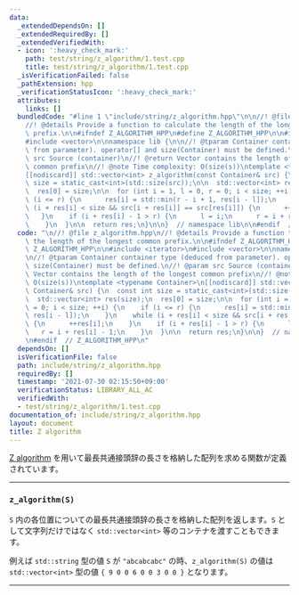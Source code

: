```yaml
---
data:
  _extendedDependsOn: []
  _extendedRequiredBy: []
  _extendedVerifiedWith:
  - icon: ':heavy_check_mark:'
    path: test/string/z_algorithm/1.test.cpp
    title: test/string/z_algorithm/1.test.cpp
  _isVerificationFailed: false
  _pathExtension: hpp
  _verificationStatusIcon: ':heavy_check_mark:'
  attributes:
    links: []
  bundledCode: "#line 1 \"include/string/z_algorithm.hpp\"\n\n//! @file z_algorithm.hpp\n\
    //! @details Provide a function to calculate the length of the longest common\
    \ prefix.\n\n#ifndef Z_ALGORITHM_HPP\n#define Z_ALGORITHM_HPP\n\n#include <iterator>\n\
    #include <vector>\n\nnamespace lib {\n\n//! @tparam Container container type (deduced\
    \ from parameter). operator[] and size(Container) must be defined.\n//! @param\
    \ src Source (container)\n//! @return Vector contains the length of the longest\
    \ common prefix\n//! @note Time complexity: O(size(s))\ntemplate <typename Container>\n\
    [[nodiscard]] std::vector<int> z_algorithm(const Container& src) {\n  const int\
    \ size = static_cast<int>(std::size(src));\n\n  std::vector<int> res(size);\n\
    \  res[0] = size;\n\n  for (int i = 1, l = 0, r = 0; i < size; ++i) {\n    if\
    \ (i <= r) {\n      res[i] = std::min(r - i + 1, res[i - l]);\n    }\n    while\
    \ (i + res[i] < size && src[i + res[i]] == src[res[i]]) {\n      ++res[i];\n \
    \   }\n    if (i + res[i] - 1 > r) {\n      l = i;\n      r = i + res[i] - 1;\n\
    \    }\n  }\n\n  return res;\n}\n\n}  // namespace lib\n\n#endif  // Z_ALGORITHM_HPP\n"
  code: "\n//! @file z_algorithm.hpp\n//! @details Provide a function to calculate\
    \ the length of the longest common prefix.\n\n#ifndef Z_ALGORITHM_HPP\n#define\
    \ Z_ALGORITHM_HPP\n\n#include <iterator>\n#include <vector>\n\nnamespace lib {\n\
    \n//! @tparam Container container type (deduced from parameter). operator[] and\
    \ size(Container) must be defined.\n//! @param src Source (container)\n//! @return\
    \ Vector contains the length of the longest common prefix\n//! @note Time complexity:\
    \ O(size(s))\ntemplate <typename Container>\n[[nodiscard]] std::vector<int> z_algorithm(const\
    \ Container& src) {\n  const int size = static_cast<int>(std::size(src));\n\n\
    \  std::vector<int> res(size);\n  res[0] = size;\n\n  for (int i = 1, l = 0, r\
    \ = 0; i < size; ++i) {\n    if (i <= r) {\n      res[i] = std::min(r - i + 1,\
    \ res[i - l]);\n    }\n    while (i + res[i] < size && src[i + res[i]] == src[res[i]])\
    \ {\n      ++res[i];\n    }\n    if (i + res[i] - 1 > r) {\n      l = i;\n   \
    \   r = i + res[i] - 1;\n    }\n  }\n\n  return res;\n}\n\n}  // namespace lib\n\
    \n#endif  // Z_ALGORITHM_HPP\n"
  dependsOn: []
  isVerificationFile: false
  path: include/string/z_algorithm.hpp
  requiredBy: []
  timestamp: '2021-07-30 02:15:50+09:00'
  verificationStatus: LIBRARY_ALL_AC
  verifiedWith:
  - test/string/z_algorithm/1.test.cpp
documentation_of: include/string/z_algorithm.hpp
layout: document
title: Z algorithm
---
```


[Z algorithm](https://codeforces.com/blog/entry/3107) を用いて最長共通接頭辞の長さを格納した配列を求める関数が定義されています。

---

### `z_algorithm(S)`

`S` 内の各位置についての最長共通接頭辞の長さを格納した配列を返します。`S` として文字列だけではなく `std::vector<int>` 等のコンテナを渡すこともできます。

例えば `std::string` 型の値 `S` が `"abcabcabc"` の時、`z_algorithm(S)` の値は `std::vector<int>` 型の値 `{ 9 0 0 6 0 0 3 0 0 }` となります。

---
